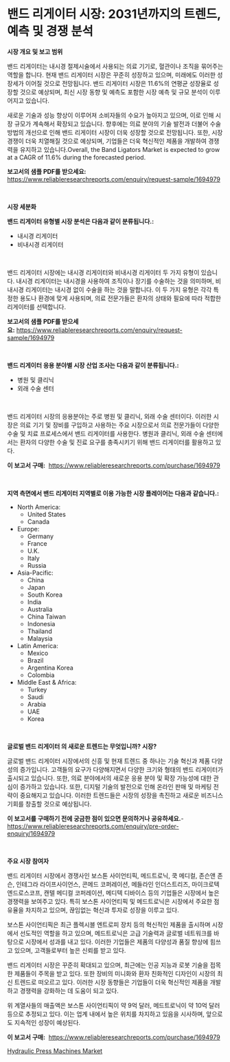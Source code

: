 <p><h1>밴드 리게이터 시장: 2031년까지의 트렌드, 예측 및 경쟁 분석</h1></p><p><strong>시장 개요 및 보고 범위</strong></p>
<p><p>밴드 리게이터는 내시경 절제시술에서 사용되는 의료 기기로, 혈관이나 조직을 묶어주는 역할을 합니다. 현재 밴드 리게이터 시장은 꾸준히 성장하고 있으며, 미래에도 이러한 성장세가 이어질 것으로 전망됩니다. 밴드 리게이터 시장은 11.6%의 연평균 성장율로 성장할 것으로 예상되며, 최신 시장 동향 및 예측도 포함한 시장 예측 및 규모 분석이 이루어지고 있습니다. </p><p>새로운 기술과 성능 향상이 이루어져 소비자들의 수요가 높아지고 있으며, 이로 인해 시장 규모가 계속해서 확장되고 있습니다. 향후에는 의료 분야의 기술 발전과 더불어 수술 방법의 개선으로 인해 밴드 리게이터 시장이 더욱 성장할 것으로 전망됩니다. 또한, 시장 경쟁이 더욱 치열해질 것으로 예상되며, 기업들은 더욱 혁신적인 제품을 개발하여 경쟁력을 유지하고 있습니다.Overall, the Band Ligators Market is expected to grow at a CAGR of 11.6% during the forecasted period.</p></p>
<p><strong>보고서의 샘플 PDF를 받으세요:</strong> <a href="https://www.reliableresearchreports.com/enquiry/request-sample/1694979">https://www.reliableresearchreports.com/enquiry/request-sample/1694979</a></p>
<p>&nbsp;</p>
<p><strong>시장 세분화</strong></p>
<p><strong>밴드 리게이터 유형별 시장 분석은 다음과 같이 분류됩니다.:</strong></p>
<p><ul><li>내시경 리게이터</li><li>비내시경 리게이터</li></ul></p>
<p>&nbsp;</p>
<p><p>밴드 리게이터 시장에는 내시경 리게이터와 비내시경 리게이터 두 가지 유형이 있습니다. 내시경 리게이터는 내시경을 사용하여 조직이나 장기를 수술하는 것을 의미하며, 비내시경 리게이터는 내시경 없이 수술을 하는 것을 말합니다. 이 두 가지 유형은 각각 특정한 용도나 환경에 맞게 사용되며, 의료 전문가들은 환자의 상태와 필요에 따라 적합한 리게이터를 선택합니다.</p></p>
<p><strong>보고서의 샘플 PDF를 받으세요:</strong>&nbsp;<a href="https://www.reliableresearchreports.com/enquiry/request-sample/1694979">https://www.reliableresearchreports.com/enquiry/request-sample/1694979</a></p>
<p>&nbsp;</p>
<p><strong> 밴드 리게이터 응용 분야별 시장 산업 조사는 다음과 같이 분류됩니다.:</strong></p>
<p><ul><li>병원 및 클리닉</li><li>외래 수술 센터</li></ul></p>
<p>&nbsp;</p>
<p><p>밴드 리게이터 시장의 응용분야는 주로 병원 및 클리닉, 외래 수술 센터이다. 이러한 시장은 의료 기기 및 장비를 구입하고 사용하는 주요 시장으로서 의료 전문가들이 다양한 수술 및 치료 프로세스에서 밴드 리게이터를 사용한다. 병원과 클리닉, 외래 수술 센터에서는 환자의 다양한 수술 및 진료 요구를 충족시키기 위해 밴드 리게이터를 활용하고 있다.</p></p>
<p><strong>이 보고서 구매:</strong>&nbsp; <a href="https://www.reliableresearchreports.com/purchase/1694979">https://www.reliableresearchreports.com/purchase/1694979</a></p>
<p>&nbsp;</p>
<p><strong>지역 측면에서 밴드 리게이터 지역별로 이용 가능한 시장 플레이어는 다음과 같습니다.:</strong></p>
<p><ul>
    <li>
        North America:
        <ul>
            <li>United States</li>
            <li>Canada</li>
        </ul>
    </li>
    <li>
        Europe:
        <ul>
            <li>Germany</li>
            <li>France</li>
            <li>U.K.</li>
            <li>Italy</li>
            <li>Russia</li>
        </ul>
    </li>
    <li>
        Asia-Pacific:
        <ul>
            <li>China</li>
            <li>Japan</li>
            <li>South Korea</li>
            <li>India</li>
            <li>Australia</li>
            <li>China Taiwan</li>
            <li>Indonesia</li>
            <li>Thailand</li>
            <li>Malaysia</li>
        </ul>
    </li>
    <li>
        Latin America:
        <ul>
            <li>Mexico</li>
            <li>Brazil</li>
            <li>Argentina Korea</li>
            <li>Colombia</li>
        </ul>
    </li>
    <li>
        Middle East & Africa:
        <ul>
            <li>Turkey</li>
            <li>Saudi</li>
            <li>Arabia</li>
            <li>UAE</li>
            <li>Korea</li>
        </ul>
    </li>
    </ul></p>
<p>&nbsp;</p>
<p><strong>글로벌 밴드 리게이터 의 새로운 트렌드는 무엇입니까? 시장?</strong></p>
<p><p>글로벌 밴드 리게이터 시장에서의 신흥 및 현재 트렌드 중 하나는 기술 혁신과 제품 다양성의 증가입니다. 고객들의 요구가 다양해지면서 다양한 크기와 형태의 밴드 리게이터가 출시되고 있습니다. 또한, 의료 분야에서의 새로운 응용 분야 및 확장 가능성에 대한 관심이 증가하고 있습니다. 또한, 디지털 기술의 발전으로 인해 온라인 판매 및 마케팅 전략이 중요해지고 있습니다. 이러한 트렌드들은 시장의 성장을 촉진하고 새로운 비즈니스 기회를 창출할 것으로 예상됩니다.</p></p>
<p><strong>이 보고서를 구매하기 전에 궁금한 점이 있으면 문의하거나 공유하세요.</strong>- <a href="https://www.reliableresearchreports.com/enquiry/pre-order-enquiry/1694979">https://www.reliableresearchreports.com/enquiry/pre-order-enquiry/1694979</a></p>
<p>&nbsp;</p>
<p><strong>주요 시장 참여자</strong></p>
<p><p>밴드 리게이터 시장에서 경쟁사인 보스톤 사이언티픽, 메드트로닉, 쿡 메디컬, 존슨앤 존슨, 인테그라 라이프사이언스, 콘메드 코퍼레이션, 메들라인 인더스트리즈, 마이크로텍 엔드로스코프, 캔텔 메디컬 코퍼레이션, 메디텍 디바이스 등의 기업들은 시장에서 높은 경쟁력을 보여주고 있다. 특히 보스톤 사이언티픽 및 메드트로닉은 시장에서 주요한 점유율을 차지하고 있으며, 끊임없는 혁신과 투자로 성장을 이루고 있다. </p><p>보스톤 사이언티픽은 최근 플렉시블 엔트로피 장치 등의 혁신적인 제품을 출시하며 시장에서 선도적인 역할을 하고 있으며, 메드트로닉은 고급 기술력과 글로벌 네트워크를 바탕으로 시장에서 성과를 내고 있다. 이러한 기업들은 제품의 다양성과 품질 향상에 힘쓰고 있으며, 고객들로부터 높은 신뢰를 받고 있다.</p><p>밴드 리게이터 시장은 꾸준히 확대되고 있으며, 최근에는 인공 지능과 로봇 기술을 접목한 제품들이 주목을 받고 있다. 또한 장비의 미니화와 환자 친화적인 디자인이 시장의 최신 트렌드로 떠오르고 있다. 이러한 시장 동향들은 기업들이 더욱 혁신적인 제품을 개발하고 경쟁력을 강화하는 데 도움이 되고 있다.</p><p>위 계열사들의 매출액은 보스톤 사이언티픽이 약 9억 달러, 메드트로닉이 약 10억 달러 등으로 추정되고 있다. 이는 업계 내에서 높은 위치를 차지하고 있음을 시사하며, 앞으로도 지속적인 성장이 예상된다.</p></p>
<p><strong>이 보고서 구매:</strong>&nbsp;&nbsp;<a href="https://www.reliableresearchreports.com/purchase/1694979">https://www.reliableresearchreports.com/purchase/1694979</a></p>
<p><p><a href="https://view.publitas.com/reportprime-1/hydraulic-press-machines-market-research-report-provides-critical-insights-that-can-help-shape-business-development-and-investment-strategies/">Hydraulic Press Machines Market</a></p></p>
